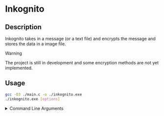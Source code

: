 # Inkognito

## Description
Inkognito takes in a message (or a text file) and encrypts the message and stores the data in a image file.  

> [!WARNING]
> The project is still in development and some encryption methods are not yet implemented.

## Usage

```sh
gcc -O3 ./main.c -o ./inkognito.exe
./inkognito.exe [options]
```

<details>

<summary>Command Line Arguments</summary>

--version:		get version
-e:			encode [default]
-d:			decode
-i <message|filename>:	input string or a file
-o <filename>:		output image file [default: ./output.bmp]
-r <int>:		rotate ascii in input text [default: random]
-m <seed|filename>:	mix with specific base64 seed or image [optional]
-p <int>:		pixel minimum value to be true [default: 128]

|	Argument	|	Description				|	Notes			|
|	:---:		|	:---:					|	:---:			|
|	-h|--help	|	Display help message			|				|
|	--version	|	Display version				|				|
|	-e		|	Encode					|	Default			|
|	-d		|	Decode					|				|
|	-i		|	Input string or a file			|				|
|	-o		|	Output image file			|	Default: ./output.bmp	|
|	-r		|	Rotate ascii in input text		|	Default: random		|
|	-m		|	Mix with specific base64 seed or image	|	Optional		|
|	-p		|	Pixel minimum value to be true		|	Default: 128		|

</details>
